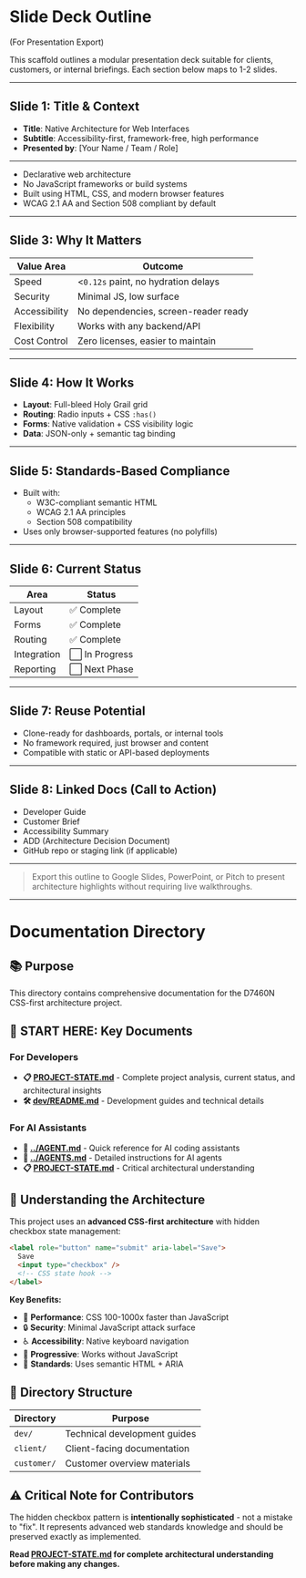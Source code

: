 # Slide Deck Outline

(For Presentation Export)

This scaffold outlines a modular presentation deck suitable for clients,
customers, or internal briefings. Each section below maps to 1-2 slides.

---

## Slide 1: Title & Context

- **Title**: Native Architecture for Web Interfaces
- **Subtitle**: Accessibility-first, framework-free, high performance
- **Presented by**: [Your Name / Team / Role]

---

- Declarative web architecture
- No JavaScript frameworks or build systems
- Built using HTML, CSS, and modern browser features
- WCAG 2.1 AA and Section 508 compliant by default

---

## Slide 3: Why It Matters

| Value Area    | Outcome                              |
| ------------- | ------------------------------------ |
| Speed         | <`0.12s` paint, no hydration delays  |
| Security      | Minimal JS, low surface              |
| Accessibility | No dependencies, screen-reader ready |
| Flexibility   | Works with any backend/API           |
| Cost Control  | Zero licenses, easier to maintain    |

---

## Slide 4: How It Works

- **Layout**: Full-bleed Holy Grail grid
- **Routing**: Radio inputs + CSS `:has()`
- **Forms**: Native validation + CSS visibility logic
- **Data**: JSON-only + semantic tag binding

---

## Slide 5: Standards-Based Compliance

- Built with:
  - W3C-compliant semantic HTML
  - WCAG 2.1 AA principles
  - Section 508 compatibility
- Uses only browser-supported features (no polyfills)

---

## Slide 6: Current Status

| Area        | Status         |
| ----------- | -------------- |
| Layout      | ✅ Complete    |
| Forms       | ✅ Complete    |
| Routing     | ✅ Complete    |
| Integration | ⬜ In Progress |
| Reporting   | ⬜ Next Phase  |

---

## Slide 7: Reuse Potential

- Clone-ready for dashboards, portals, or internal tools
- No framework required, just browser and content
- Compatible with static or API-based deployments

---

## Slide 8: Linked Docs (Call to Action)

- Developer Guide
- Customer Brief
- Accessibility Summary
- ADD (Architecture Decision Document)
- GitHub repo or staging link (if applicable)

---

> Export this outline to Google Slides, PowerPoint, or Pitch to present
> architecture highlights without requiring live walkthroughs.

---

# Documentation Directory

## 📚 Purpose

This directory contains comprehensive documentation for the D7460N CSS-first
architecture project.

## 🎯 **START HERE: Key Documents**

### **For Developers**

- **📋 [PROJECT-STATE.md](PROJECT-STATE.md)** - Complete project analysis,
  current status, and architectural insights
- **🛠️ [dev/README.md](dev/README.md)** - Development guides and technical
  details

### **For AI Assistants**

- **🤖 [../AGENT.md](../AGENT.md)** - Quick reference for AI coding assistants
- **🤖 [../AGENTS.md](../AGENTS.md)** - Detailed instructions for AI agents
- **📋 [PROJECT-STATE.md](PROJECT-STATE.md)** - Critical architectural
  understanding

## 🎨 **Understanding the Architecture**

This project uses an **advanced CSS-first architecture** with hidden checkbox
state management:

```html
<label role="button" name="submit" aria-label="Save">
  Save
  <input type="checkbox" />
  <!-- CSS state hook -->
</label>
```

**Key Benefits:**

- 🚀 **Performance**: CSS 100-1000x faster than JavaScript
- 🔒 **Security**: Minimal JavaScript attack surface
- ♿ **Accessibility**: Native keyboard navigation
- 📱 **Progressive**: Works without JavaScript
- 🎯 **Standards**: Uses semantic HTML + ARIA

## 📁 Directory Structure

| Directory   | Purpose                      |
| ----------- | ---------------------------- |
| `dev/`      | Technical development guides |
| `client/`   | Client-facing documentation  |
| `customer/` | Customer overview materials  |

## ⚠️ **Critical Note for Contributors**

The hidden checkbox pattern is **intentionally sophisticated** - not a mistake
to "fix". It represents advanced web standards knowledge and should be preserved
exactly as implemented.

**Read [PROJECT-STATE.md](PROJECT-STATE.md) for complete architectural
understanding before making any changes.**

